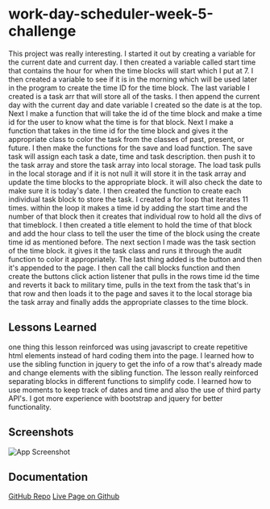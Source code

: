# work-day-scheduler-week-5-challenge
This project was really interesting. I started it out by creating a variable for the current date and current day. I then created a variable called start time that contains the hour for when the time blocks will start which I put at 7. I then created a variable to see if it is in the morning which will be used later in the program to create the time ID for the time block. The last variable I created is a task arr that will store all of the tasks. I then append the current day with the current day and date variable I created so the date is at the top. Next I make a function that will take the id of the time block and make a time id for the user to know what the time is for that block. Next I make a function that takes in the time id for the time block and gives it the appropriate class to color the task from the classes of past, present, or future. I then make the functions for the save and load function. The save task will assign each task a date, time and task description. then push it to the task array and store the task array into local storage. The load task pulls in the local storage and if it is not null it will store it in the task array and update the time blocks to the appropriate block. it will also check the date to make sure it is today's date. I then created the function to create each individual task block to store the task. I created a for loop that iterates 11 times. within the loop it makes a time id by adding the start time and the number of that block then it creates that individual row to hold all the divs of that timeblock. I then created a title element to hold the time of that block and add the hour class to tell the user the time of the block using the create time id as mentioned before. The next section I made was the task section of the time block. it gives it the task class and runs it through the audit function to color it appropriately. The last thing added is the button and then it's appended to the page. I then call the call blocks function and then create the buttons click action listener that pulls in the rows time id the time and reverts it back to military time, pulls in the text from the task that's in that row  and then loads it to the page and saves it to the local storage bia the task array and finally adds the appropriate classes to the time block.

## Lessons Learned
one thing this lesson reinforced was using javascript to create repetitive html elements instead of hard coding them into the page. I learned how to use the sibling function in jquery to get the info of a row that's already made and change elements with the sibling function. The lesson really reinforced separating blocks in different functions to simplify code. I learned how to use moments to keep track of dates and time and also the use of third party API's. I got more experience with bootstrap and jquery for better functionality.
## Screenshots
![App Screenshot]()

## Documentation

[GitHub Repo]()
[Live Page on Github]()